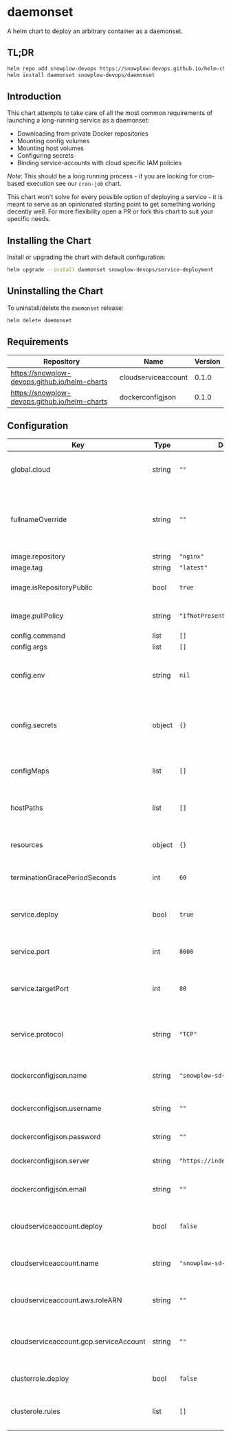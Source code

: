 # daemonset

A helm chart to deploy an arbitrary container as a daemonset.

## TL;DR

```bash
helm repo add snowplow-devops https://snowplow-devops.github.io/helm-charts
helm install daemonset snowplow-devops/daemonset
```

## Introduction

This chart attempts to take care of all the most common requirements of launching a long-running service as a daemonset:

- Downloading from private Docker repositories
- Mounting config volumes
- Mounting host volumes
- Configuring secrets
- Binding service-accounts with cloud specific IAM policies

_Note_: This should be a long running process - if you are looking for cron-based execution see our `cron-job` chart.

This chart won't solve for every possible option of deploying a service - it is meant to serve as an opinionated starting point to get something working decently well.  For more flexibility open a PR or fork this chart to suit your specific needs.

## Installing the Chart

Install or upgrading the chart with default configuration:

```bash
helm upgrade --install daemonset snowplow-devops/service-deployment
```

## Uninstalling the Chart

To uninstall/delete the `daemonset` release:

```bash
helm delete daemonset
```

## Requirements

| Repository | Name | Version |
|------------|------|---------|
| https://snowplow-devops.github.io/helm-charts | cloudserviceaccount | 0.1.0 |
| https://snowplow-devops.github.io/helm-charts | dockerconfigjson | 0.1.0 |

## Configuration

| Key | Type | Default | Description |
|-----|------|---------|-------------|
| global.cloud | string | `""` | Cloud specific bindings (options: aws, gcp) |
| fullnameOverride | string | `""` | Overrides the full-name given to the deployment resources (default: .Release.Name) |
| image.repository | string | `"nginx"` |  |
| image.tag | string | `"latest"` |  |
| image.isRepositoryPublic | bool | `true` | Whether the repository is public |
| image.pullPolicy | string | `"IfNotPresent"` | The image pullPolicy to use |
| config.command | list | `[]` |  |
| config.args | list | `[]` |  |
| config.env | string | `nil` | Map of environment variables to use within the job |
| config.secrets | object | `{}` | Map of secrets that will be exposed as environment variables within the job |
| configMaps | list | `[]` | List of config maps to mount to the deployment |
| hostPaths | list | `[]` | List of host paths to mount to the deployment |
| resources | object | `{}` | Map of resource constraints for the service |
| terminationGracePeriodSeconds | int | `60` | Grace period for termination of the service |
| service.deploy | bool | `true` | Whether to setup service bindings (note: only NodePort is supported) |
| service.port | int | `8000` | Port to bind and expose the service on |
| service.targetPort | int | `80` | The Target Port that the actual application is being exposed on |
| service.protocol | string | `"TCP"` | Protocol that the service leverages (note: TCP or UDP) |
| dockerconfigjson.name | string | `"snowplow-sd-dockerhub"` | Name of the secret to use for the private repository |
| dockerconfigjson.username | string | `""` | Username for the private repository |
| dockerconfigjson.password | string | `""` | Password for the private repository |
| dockerconfigjson.server | string | `"https://index.docker.io/v1/"` | Repository server URL |
| dockerconfigjson.email | string | `""` | Email address for user of the private repository |
| cloudserviceaccount.deploy | bool | `false` | Whether to create a service-account |
| cloudserviceaccount.name | string | `"snowplow-sd-service-account"` | Name of the service-account to create |
| cloudserviceaccount.aws.roleARN | string | `""` | IAM Role ARN to bind to the k8s service account |
| cloudserviceaccount.gcp.serviceAccount | string | `""` | Service Account email to bind to the k8s service account |
| clusterrole.deploy | bool | `false` | Whether to create a cluster role |
| clusterole.rules | list | `[]`  | List of PolicyRules to attach to cluster role |
